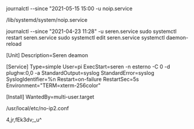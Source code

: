 journalctl --since "2021-05-15 15:00 -u noip.service 


/lib/systemd/system/noip.service


journalctl --since "2021-04-23 11:28"  -u seren.service 
sudo systemctl restart seren.service 
sudo systemctl edit seren.service 
systemctl daemon-reload

[Unit]
Description=Seren deamon

[Service]
Type=simple
User=pi
ExecStart=seren -n esterno -C 0 -d plughw:0,0 -a
StandardOutput=syslog
StandardError=syslog
SyslogIdentifier=%n
Restart=on-failure
RestartSec=5s
Environment="TERM=xterm-256color"

[Install]
WantedBy=multi-user.target


/usr/local/etc/no-ip2.conf

4,jr,fEk3dv;_u^